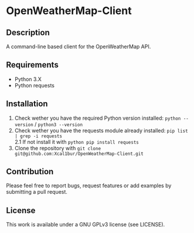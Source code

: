 # OpenWeatherMap-Client

## Description
A command-line based client for the OpenWeatherMap API.

## Requirements
- Python 3.X
- Python requests

## Installation
1. Check wether you have the required Python version installed: ``python --version`` / ``python3 --version``
2. Check wether you have the requests module already installed: ``pip list | grep -i requests`` <br/>
2.1 If not install it with ``python pip install requests``
3. Clone the repository with ``git clone git@github.com:Xcal1bur/OpenWeatherMap-Client.git``

## Contribution
Please feel free to report bugs, request features or add examples by submitting a pull request.

## License
This work is available under a GNU GPLv3 license (see LICENSE).
